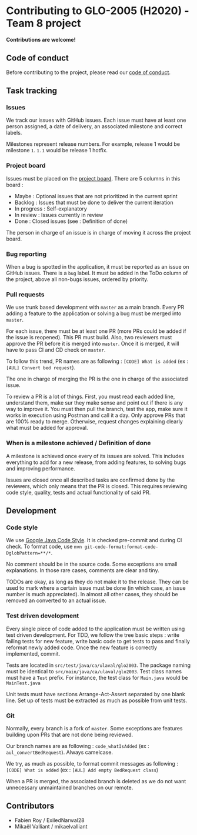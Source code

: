 # Contributing to GLO-2005 (H2020) - Team 8 project

**Contributions are welcome!**

## Code of conduct

Before contributing to the project, please read our [code of conduct](CODE_OF_CONDUCT.md).

## Task tracking

### Issues

We track our issues with GitHub issues. Each issue must have at least one person assigned, a date of delivery, an associated milestone and correct labels.

Milestones represent release numbers. For example, release 1 would be milestone `1`. `1.1` would be release 1 hotfix.

### Project board

Issues must be placed on the [project board](https://github.com/ExiledNarwal28/glo-2005-project/projects/2). There are 5 columns in this board : 

- Maybe : Optional issues that are not prioritized in the current sprint
- Backlog : Issues that must be done to deliver the current iteration
- In progress : Self-explanatory
- In review : Issues currently in review
- Done : Closed issues (see : Definition of done)

The person in charge of an issue is in charge of moving it across the project board.

### Bug reporting

When a bug is spotted in the application, it must be reported as an issue on GitHub issues. There is a `bug` label. It must be added in the ToDo column of the project, above all non-bugs issues, ordered by priority.

### Pull requests

We use trunk based development with `master` as a main branch. Every PR adding a feature to the application or solving a bug must be merged into `master`.

For each issue, there must be at least one PR (more PRs could be added if the issue is reopened). This PR must build. Also, two reviewers must approve the PR before it is merged into `master`. Once it is merged, it will have to pass CI and CD check on `master`.

To follow this trend, PR names are as following : `[CODE] What is added` (ex : `[AUL] Convert bed request`).

The one in charge of merging the PR is the one in charge of the associated issue.

To review a PR is a lot of things. First, you must read each added line, understand them, make sur they make sense and point out if there is any way to improve it. You must then pull the branch, test the app, make sure it works in execution using Postman and call it a day. Only approve PRs that are 100% ready to merge. Otherwise, request changes explaining clearly what must be added for approval.

### When is a milestone achieved / Definition of done

A milestone is achieved once every of its issues are solved. This includes everything to add for a new release, from adding features, to solving bugs and improving performance.

Issues are closed once all described tasks are confirmed done by the reviewers, which only means that the PR is closed. This requires reviewing code style, quality, tests and actual functionality of said PR.

## Development

### Code style

We use [Google Java Code Style](https://google.github.io/styleguide/javaguide.html). It is checked pre-commit and during CI check. To format code, use `mvn git-code-format:format-code-DglobPattern=**/*`.

No comment should be in the source code. Some exceptions are small explanations. In those rare cases, comments are clear and tiny.

TODOs are okay, as long as they do not make it to the release. They can be used to mark where a certain issue must be done (in which case, an issue number is much appreciated). In almost all other cases, they should be removed an converted to an actual issue.

### Test driven development

Every single piece of code added to the application must be written using test driven development. For TDD, we follow the tree basic steps : write failing tests for new feature, write basic code to get tests to pass and finally reformat newly added code. Once the new feature is correctly implemented, commit.

Tests are located in `src/test/java/ca/ulaval/glo2003`. The package naming must be identical to `src/main/java/ca/ulaval/glo2003`. Test class names must have a `Test` prefix. For instance, the test class for `Main.java` would be `MainTest.java`

Unit tests must have sections Arrange-Act-Assert separated by one blank line. Set up of tests must be extracted as much as possible from unit tests.

### Git

Normally, every branch is a fork of `master`. Some exceptions are features building upon PRs that are not done being reviewed.

Our branch names are as following : `code_whatIsAdded` (ex : `aul_convertBedRequest`). Always camelcase.

We try, as much as possible, to format commit messages as following : `[CODE] What is added` (ex : `[AUL] Add empty BedRequest class`)

When a PR is merged, the associated branch is deleted as we do not want unnecessary unmaintained branches on our remote.

## Contributors

- Fabien Roy / ExiledNarwal28
- Mikaël Valliant / mikaelvalliant
